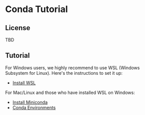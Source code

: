 # Conda Tutorial

## License

TBD

## Tutorial

For Windows users, we highly recommend to use WSL (Windows Subsystem for Linux). Here's the instructions to set it up:

- [Install WSL](./wsl.md)

For Mac/Linux and those who have installed WSL on Windows:

- [Install Miniconda](./miniconda.md)
- [Conda Environments](./environments.md)
